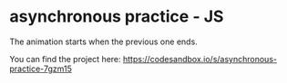 # asynchronous practice - JS


The animation starts when the previous one ends.


You can find the project here: https://codesandbox.io/s/asynchronous-practice-7gzm15
